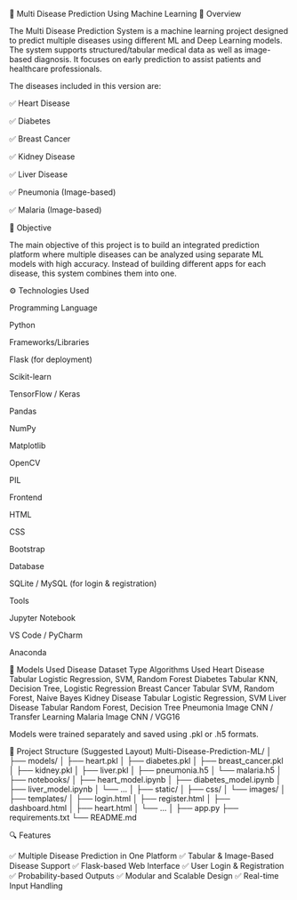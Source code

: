 🌟 Multi Disease Prediction Using Machine Learning
📌 Overview

The Multi Disease Prediction System is a machine learning project designed to predict multiple diseases using different ML and Deep Learning models. The system supports structured/tabular medical data as well as image-based diagnosis. It focuses on early prediction to assist patients and healthcare professionals.

The diseases included in this version are:

✅ Heart Disease

✅ Diabetes

✅ Breast Cancer

✅ Kidney Disease

✅ Liver Disease

✅ Pneumonia (Image-based)

✅ Malaria (Image-based)

🎯 Objective

The main objective of this project is to build an integrated prediction platform where multiple diseases can be analyzed using separate ML models with high accuracy. Instead of building different apps for each disease, this system combines them into one.

⚙️ Technologies Used

Programming Language

Python

Frameworks/Libraries

Flask (for deployment)

Scikit-learn

TensorFlow / Keras

Pandas

NumPy

Matplotlib

OpenCV

PIL

Frontend

HTML

CSS

Bootstrap

Database

SQLite / MySQL (for login & registration)

Tools

Jupyter Notebook

VS Code / PyCharm

Anaconda

🧠 Models Used
Disease	Dataset Type	Algorithms Used
Heart Disease	Tabular	Logistic Regression, SVM, Random Forest
Diabetes	Tabular	KNN, Decision Tree, Logistic Regression
Breast Cancer	Tabular	SVM, Random Forest, Naive Bayes
Kidney Disease	Tabular	Logistic Regression, SVM
Liver Disease	Tabular	Random Forest, Decision Tree
Pneumonia	Image	CNN / Transfer Learning
Malaria	Image	CNN / VGG16

Models were trained separately and saved using .pkl or .h5 formats.

📂 Project Structure (Suggested Layout)
Multi-Disease-Prediction-ML/
│
├── models/
│   ├── heart.pkl
│   ├── diabetes.pkl
│   ├── breast_cancer.pkl
│   ├── kidney.pkl
│   ├── liver.pkl
│   ├── pneumonia.h5
│   └── malaria.h5
│
├── notebooks/
│   ├── heart_model.ipynb
│   ├── diabetes_model.ipynb
│   ├── liver_model.ipynb
│   └── ...
│
├── static/
│   ├── css/
│   └── images/
│
├── templates/
│   ├── login.html
│   ├── register.html
│   ├── dashboard.html
│   ├── heart.html
│   └── ...
│
├── app.py
├── requirements.txt
└── README.md

🔍 Features

✅ Multiple Disease Prediction in One Platform
✅ Tabular & Image-Based Disease Support
✅ Flask-based Web Interface
✅ User Login & Registration
✅ Probability-based Outputs
✅ Modular and Scalable Design
✅ Real-time Input Handling
